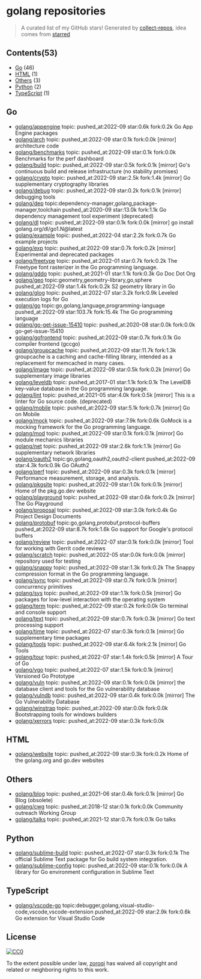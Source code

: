 # golang repositories


> A curated list of my GitHub stars!  Generated by [collect-repos](https://github.com/zoroqi/collect-repos), idea comes from [starred](https://github.com/maguowei/starred)  


## Contents(53)

- [Go](#go) (46)
- [HTML](#html) (1)
- [Others](#others) (3)
- [Python](#python) (2)
- [TypeScript](#typescript) (1)

## Go

- [golang/appengine](https://github.com/golang/appengine) topic: pushed_at:2022-09 star:0.6k fork:0.2k Go App Engine packages
- [golang/arch](https://github.com/golang/arch) topic: pushed_at:2022-09 star:0.1k fork:0.0k [mirror] architecture code
- [golang/benchmarks](https://github.com/golang/benchmarks) topic: pushed_at:2022-09 star:0.1k fork:0.0k Benchmarks for the perf dashboard
- [golang/build](https://github.com/golang/build) topic: pushed_at:2022-09 star:0.5k fork:0.1k [mirror] Go's continuous build and release infrastructure (no stability promises)
- [golang/crypto](https://github.com/golang/crypto) topic: pushed_at:2022-09 star:2.5k fork:1.4k [mirror] Go supplementary cryptography libraries
- [golang/debug](https://github.com/golang/debug) topic: pushed_at:2022-09 star:0.2k fork:0.1k [mirror] debugging tools
- [golang/dep](https://github.com/golang/dep) topic:dependency-manager,golang,package-manager,toolchain pushed_at:2020-09 star:13.0k fork:1.1k Go dependency management tool experiment (deprecated)
- [golang/dl](https://github.com/golang/dl) topic: pushed_at:2022-09 star:0.1k fork:0.0k [mirror] go install golang.org/dl/go1.N@latest
- [golang/example](https://github.com/golang/example) topic: pushed_at:2022-04 star:2.2k fork:0.7k Go example projects
- [golang/exp](https://github.com/golang/exp) topic: pushed_at:2022-09 star:0.7k fork:0.2k [mirror] Experimental and deprecated packages
- [golang/freetype](https://github.com/golang/freetype) topic: pushed_at:2022-01 star:0.7k fork:0.2k The Freetype font rasterizer in the Go programming language.
- [golang/gddo](https://github.com/golang/gddo) topic: pushed_at:2021-01 star:1.1k fork:0.3k Go Doc Dot Org
- [golang/geo](https://github.com/golang/geo) topic:geometry,geometry-library,go,sphere pushed_at:2022-09 star:1.4k fork:0.2k S2 geometry library in Go
- [golang/glog](https://github.com/golang/glog) topic: pushed_at:2022-07 star:3.2k fork:0.9k Leveled execution logs for Go
- [golang/go](https://github.com/golang/go) topic:go,golang,language,programming-language pushed_at:2022-09 star:103.7k fork:15.4k The Go programming language
- [golang/go-get-issue-15410](https://github.com/golang/go-get-issue-15410) topic: pushed_at:2020-08 star:0.0k fork:0.0k go-get-issue-15410
- [golang/gofrontend](https://github.com/golang/gofrontend) topic: pushed_at:2022-09 star:0.7k fork:0.1k Go compiler frontend (gccgo)
- [golang/groupcache](https://github.com/golang/groupcache) topic: pushed_at:2022-09 star:11.7k fork:1.3k groupcache is a caching and cache-filling library, intended as a replacement for memcached in many cases.
- [golang/image](https://github.com/golang/image) topic: pushed_at:2022-09 star:0.5k fork:0.2k [mirror] Go supplementary image libraries
- [golang/leveldb](https://github.com/golang/leveldb) topic: pushed_at:2017-01 star:1.1k fork:0.1k The LevelDB key-value database in the Go programming language.
- [golang/lint](https://github.com/golang/lint) topic: pushed_at:2021-05 star:4.0k fork:0.5k [mirror] This is a linter for Go source code. (deprecated)
- [golang/mobile](https://github.com/golang/mobile) topic: pushed_at:2022-09 star:5.1k fork:0.7k [mirror] Go on Mobile
- [golang/mock](https://github.com/golang/mock) topic: pushed_at:2022-09 star:7.9k fork:0.6k GoMock is a mocking framework for the Go programming language.
- [golang/mod](https://github.com/golang/mod) topic: pushed_at:2022-09 star:0.1k fork:0.1k [mirror] Go module mechanics libraries
- [golang/net](https://github.com/golang/net) topic: pushed_at:2022-09 star:2.6k fork:1.1k [mirror] Go supplementary network libraries
- [golang/oauth2](https://github.com/golang/oauth2) topic:go,golang,oauth2,oauth2-client pushed_at:2022-09 star:4.3k fork:0.9k Go OAuth2
- [golang/perf](https://github.com/golang/perf) topic: pushed_at:2022-09 star:0.3k fork:0.1k [mirror] Performance measurement, storage, and analysis.
- [golang/pkgsite](https://github.com/golang/pkgsite) topic: pushed_at:2022-09 star:1.0k fork:0.1k [mirror] Home of the pkg.go.dev website
- [golang/playground](https://github.com/golang/playground) topic: pushed_at:2022-09 star:0.6k fork:0.2k [mirror] The Go Playground
- [golang/proposal](https://github.com/golang/proposal) topic: pushed_at:2022-09 star:3.0k fork:0.4k Go Project Design Documents
- [golang/protobuf](https://github.com/golang/protobuf) topic:go,golang,protobuf,protocol-buffers pushed_at:2022-09 star:8.7k fork:1.6k Go support for Google's protocol buffers
- [golang/review](https://github.com/golang/review) topic: pushed_at:2022-07 star:0.1k fork:0.0k [mirror] Tool for working with Gerrit code reviews
- [golang/scratch](https://github.com/golang/scratch) topic: pushed_at:2022-05 star:0.0k fork:0.0k [mirror] repository used for testing
- [golang/snappy](https://github.com/golang/snappy) topic: pushed_at:2022-09 star:1.3k fork:0.2k The Snappy compression format in the Go programming language.
- [golang/sync](https://github.com/golang/sync) topic: pushed_at:2022-09 star:0.7k fork:0.1k [mirror] concurrency primitives
- [golang/sys](https://github.com/golang/sys) topic: pushed_at:2022-09 star:1.1k fork:0.5k [mirror] Go packages for low-level interaction with the operating system
- [golang/term](https://github.com/golang/term) topic: pushed_at:2022-09 star:0.2k fork:0.0k Go terminal and console support
- [golang/text](https://github.com/golang/text) topic: pushed_at:2022-09 star:0.7k fork:0.3k [mirror] Go text processing support
- [golang/time](https://github.com/golang/time) topic: pushed_at:2022-07 star:0.3k fork:0.1k [mirror] Go supplementary time packages
- [golang/tools](https://github.com/golang/tools) topic: pushed_at:2022-09 star:6.4k fork:2.1k [mirror] Go Tools
- [golang/tour](https://github.com/golang/tour) topic: pushed_at:2022-07 star:1.4k fork:0.5k [mirror] A Tour of Go
- [golang/vgo](https://github.com/golang/vgo) topic: pushed_at:2022-07 star:1.5k fork:0.1k [mirror] Versioned Go Prototype
- [golang/vuln](https://github.com/golang/vuln) topic: pushed_at:2022-09 star:0.1k fork:0.0k [mirror] the database client and tools for the Go vulnerability database
- [golang/vulndb](https://github.com/golang/vulndb) topic: pushed_at:2022-09 star:0.4k fork:0.0k [mirror] The Go Vulnerability Database
- [golang/winstrap](https://github.com/golang/winstrap) topic: pushed_at:2022-09 star:0.0k fork:0.0k Bootstrapping tools for windows builders
- [golang/xerrors](https://github.com/golang/xerrors) topic: pushed_at:2022-09 star:0.3k fork:0.0k 

## HTML

- [golang/website](https://github.com/golang/website) topic: pushed_at:2022-09 star:0.3k fork:0.2k Home of the golang.org and go.dev websites

## Others

- [golang/blog](https://github.com/golang/blog) topic: pushed_at:2021-06 star:0.4k fork:0.1k [mirror] Go Blog (obsolete)
- [golang/cwg](https://github.com/golang/cwg) topic: pushed_at:2018-12 star:0.1k fork:0.0k Community outreach Working Group
- [golang/talks](https://github.com/golang/talks) topic: pushed_at:2021-12 star:0.7k fork:0.1k Go talks

## Python

- [golang/sublime-build](https://github.com/golang/sublime-build) topic: pushed_at:2022-07 star:0.3k fork:0.1k The official Sublime Text package for Go build system integration.
- [golang/sublime-config](https://github.com/golang/sublime-config) topic: pushed_at:2022-09 star:0.1k fork:0.0k A library for Go environment configuration in Sublime Text

## TypeScript

- [golang/vscode-go](https://github.com/golang/vscode-go) topic:debugger,golang,visual-studio-code,vscode,vscode-extension pushed_at:2022-09 star:2.9k fork:0.6k Go extension for Visual Studio Code


## License

[![CC0](http://mirrors.creativecommons.org/presskit/buttons/88x31/svg/cc-zero.svg)](https://creativecommons.org/publicdomain/zero/1.0/)

To the extent possible under law, [zoroqi](https://github.com/zoroqi) has waived all copyright and related or neighboring rights to this work.
